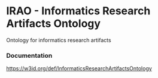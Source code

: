 # IRAO - Informatics Research Artifacts Ontology
Ontology for informatics research artifacts

### Documentation
https://w3id.org/def/InformaticsResearchArtifactsOntology
